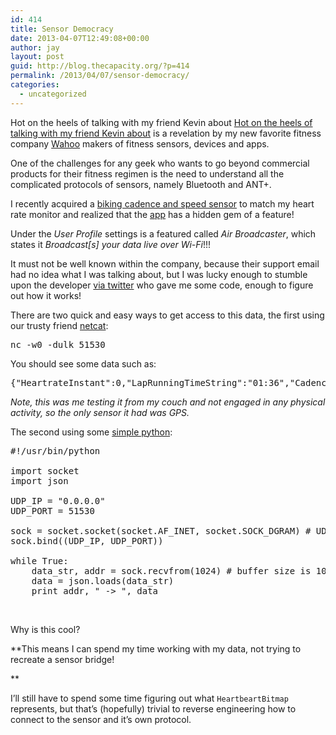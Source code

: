 ```yaml
---
id: 414
title: Sensor Democracy
date: 2013-04-07T12:49:08+00:00
author: jay
layout: post
guid: http://blog.thecapacity.org/?p=414
permalink: /2013/04/07/sensor-democracy/
categories:
  - uncategorized
---
```

Hot on the heels of talking with my friend Kevin about [Hot on the heels of talking with my friend Kevin about](https://www.tambascio.org/kevin/health/exercising-for-data-with-fitbit/ "training for data") is a revelation by my new favorite fitness company [Wahoo](http://www.wahoofitness.com/) makers of fitness sensors, devices and apps.

One of the challenges for any geek who wants to go beyond commercial products for their fitness regimen is the need to understand all the complicated protocols of sensors, namely Bluetooth and ANT+.

I recently acquired a [biking cadence and speed sensor](http://store.apple.com/us/product/H9752VC/A/wahoo-blue-sc-speed-and-cadence-sensor-iphone) to match my heart rate monitor and realized that the [app](https://itunes.apple.com/us/app/fisica-fitness/id391599899?mt=8) has a hidden gem of a feature!

Under the _User Profile_ settings is a featured called _Air Broadcaster_, which states it _Broadcast[s] your data live over Wi-Fi_!!!

It must not be well known within the company, because their support email had no idea what I was talking about, but I was lucky enough to stumble upon the developer [via twitter](https://twitter.com/wahoofitness) who gave me some code, enough to figure out how it works!

There are two quick and easy ways to get access to this data, the first using our trusty friend [netcat](http://netcat.sourceforge.net/):

<pre>nc -w0 -dulk 51530</pre>

You should see some data such as:

<pre>{"HeartrateInstant":0,"LapRunningTimeString":"01:36","CadenceInstantString":"0","HeartbeartBitmap":"GBg8PH5+////////f/4//B/4D/AH4APAAYAAAAAAAAA=","HeartrateInstantString":"0","SpeedInstant":0,"DeviceName":"<YOURPHONE_NAME>","Email":"","DistanceWorkout":0,"BikePowerInstant":0,"WorkoutRunningTimeString":"02:35","CadenceInstant":0,"WorkoutState":"Running"}</pre>

 _Note, this was me testing it from my couch and not engaged in any physical activity, so the only sensor it had was GPS._ 

The second using some [simple python](https://gist.github.com/thecapacity/5331464):

<pre>#!/usr/bin/python

import socket
import json

UDP_IP = "0.0.0.0"
UDP_PORT = 51530

sock = socket.socket(socket.AF_INET, socket.SOCK_DGRAM) # UDP
sock.bind((UDP_IP, UDP_PORT))

while True:
    data_str, addr = sock.recvfrom(1024) # buffer size is 1024 bytes
    data = json.loads(data_str)
    print addr, " -> ", data</pre>

 

Why is this cool?

**This means I can spend my time working with my data, not trying to recreate a sensor bridge!
  
** 

I’ll still have to spend some time figuring out what `HeartbeartBitmap` represents, but that’s (hopefully) trivial to reverse engineering how to connect to the sensor and it’s own protocol.

